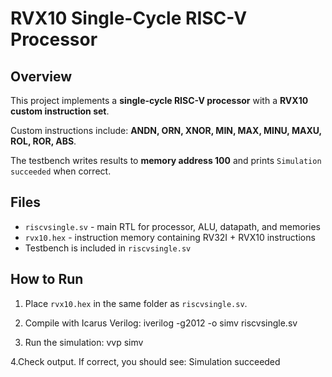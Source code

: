 # RVX10 Single-Cycle RISC-V Processor

## Overview
This project implements a **single-cycle RISC-V processor** with a **RVX10 custom instruction set**.  

Custom instructions include: **ANDN, ORN, XNOR, MIN, MAX, MINU, MAXU, ROL, ROR, ABS**.

The testbench writes results to **memory address 100** and prints `Simulation succeeded` when correct.

## Files
- `riscvsingle.sv` - main RTL for processor, ALU, datapath, and memories  
- `rvx10.hex` - instruction memory containing RV32I + RVX10 instructions  
- Testbench is included in `riscvsingle.sv`  

## How to Run
1. Place `rvx10.hex` in the same folder as `riscvsingle.sv`.  
2. Compile with Icarus Verilog:
iverilog -g2012 -o simv riscvsingle.sv


3. Run the simulation:
vvp simv


4.Check output. If correct, you should see:
Simulation succeeded
